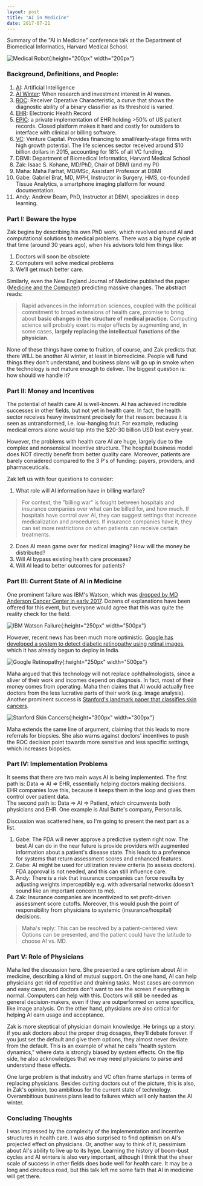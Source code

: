 ```yaml
---
layout: post
title: "AI in Medicine"
date: 2017-07-21
---
```


Summary of the "AI in Medicine" conference talk at the Department of Biomedical Informatics, Harvard Medical School. 

![Medical Robot](/img/robodoc.jpg){:height="200px" width="200px"}

### Background, Definitions, and People:  

1. [AI](https://en.wikipedia.org/wiki/Artificial_intelligence): Artificial Intelligence  
2. [AI Winter](https://en.wikipedia.org/wiki/AI_winter): When research and investment interest in AI wanes.  
3. [ROC](https://en.wikipedia.org/wiki/Receiver_operating_characteristic): Receiver Operative Characteristic, a curve that shows the diagnostic ability of a binary classifier as its threshold is varied.  
4. [EHR](https://en.wikipedia.org/wiki/Electronic_health_record): Electronic Health Record  
5. [EPIC](https://en.wikipedia.org/wiki/Epic_Systems): a private implementation of EHR holding >50% of US patient records. Closed platform makes it hard and costly for outsiders to interface with clinical or billing software.  
6. [VC](https://en.wikipedia.org/wiki/Venture_capital): Venture Capital. Provides financing to small/early-stage firms with high growth potential. The life sciences sector received around $10 billion dollars in 2015, accounting for 18% of all VC funding.  
7. DBMI: Department of Biomedical Informatics, Harvard Medical School  
8. Zak: Isaac S. Kohane, MD/PhD, Chair of DBMI (and my PI)  
9. Maha: Maha Farhat, MD/MSc, Assistant Professor at DBMI  
10. Gabe: Gabriel Brat, MD, MPH, Instructor in Surgery, HMS, co-founded Tissue Analytics, a smartphone imaging platform for wound documentation.  
11. Andy: Andrew Beam, PhD, Instructor at DBMI, specializes in deep learning.  


### Part I: Beware the hype

Zak begins by describing his own PhD work, which revolved around AI and computational solutions to medical problems. There was a big hype cycle at that time (around 30 years ago), when his advisors told him things like:  
1. Doctors will soon be obsolete  
2. Computers will solve medical problems  
3. We'll get much better care.  

Similarly, even the New England Journal of Medicine published the paper ([Medicine and the Computer](http://www.nejm.org/doi/full/10.1056/NEJM197012032832305)) predicting massive changes. The abstract reads: 
> Rapid advances in the information sciences, coupled with the political commitment to broad extensions of health care, promise to bring about **basic changes in the structure of medical practice.** Computing science will probably exert its major effects by augmenting and, in some cases, **largely replacing the intellectual functions of the physician.**  

None of these things have come to fruition, of course, and Zak predicts that there WILL be another AI winter, at least in biomedicine. People will fund things they don't understand, and business plans will go up in smoke when the technology is not mature enough to deliver. The biggest question is: how should we handle it? 


### Part II: Money and Incentives

The potential of health care AI is well-known. AI has achieved incredible successes in other fields, but not yet in health care. In fact, the health sector receives heavy investment precisely for that reason: because it is seen as untransformed, i.e. low-hanging fruit. For example, reducing medical errors alone would tap into the $20-30 billion USD lost every year. 

However, the problems with health care AI are huge, largely due to the complex and nonsensical incentive structure. The hospital business model does NOT directly benefit from better quality care. Moreover, patients are barely considered compared to the 3 P's of funding: payers, providers, and pharmaceuticals. 

Zak left us with four questions to consider:  
1. What role will AI information have in billing warfare?  
> For context, the "billing war" is fought between hospitals and insurance companies over what can be billed for, and how much. If hospitals have control over AI, they can suggest settings that increase medicalization and procedures. If insurance companies have it, they can set more restrictions on when patients can receive certain treatments.

2. Does AI mean game over for medical imaging? How will the money be distributed?  
3. Will AI bypass existing health care processes?  
4. Will AI lead to better outcomes for patients?  


### Part III: Current State of AI in Medicine

One prominent failure was IBM's Watson, which was [dropped by MD Anderson Cancer Center in early 2017](https://www.technologyreview.com/s/607965/a-reality-check-for-ibms-ai-ambitions/). Dozens of explanations have been offered for this event, but everyone would agree that this was quite the reality check for the field.  

![IBM Watson Failure](/img/mda-watson.jpg){:height="250px" width="500px"}  

However, recent news has been much more optimistic. [Google has developed a system to detect diabetic retinopathy using retinal images](http://jamanetwork.com/journals/jama/fullarticle/2588763), which it has already begun to deploy in India.  

![Google Retinopathy](/img/drlearnt.jpg){:height="250px" width="500px"}  

Maha argued that this technology will not replace ophthalmologists, since a sliver of their work and incomes depend on diagnosis. In fact, most of their money comes from operating. Maha then claims that AI would actually free doctors from the less lucrative parts of their work (e.g. image analysis). Another prominent success is [Stanford's landmark paper that classifies skin cancers](http://www.nature.com/nature/journal/v542/n7639/full/nature21056.html).  

![Stanford Skin Cancers](/img/lesionslearnt.jpg){:height="300px" width="300px"}  

Maha extends the same line of argument, claiming that this leads to more referrals for biopsies. She also warns against doctors' incentives to push the ROC decision point towards more sensitive and less specific settings, which increases biopsies. 


### Part IV: Implementation Problems

It seems that there are two main ways AI is being implemented. 
The first path is: Data => AI => EHR, essentially helping doctors making decisions. EHR companies love this, because it keeps them in the loop and gives them control over patient data.  
The second path is: Data => AI => Patient, which circumvents both physicians and EHR. One example is Atul Butte's company, Personalis.  

Discussion was scattered here, so I'm going to present the next part as a list.  
1. Gabe: The FDA will never approve a predictive system right now. The best AI can do in the near future is provide providers with augmented information about a patient's disease state. This leads to a preference for systems that return assessment scores and enhanced features.  
2. Gabe: AI might be used for utilization review criteria (to assess doctors). FDA approval is not needed, and this can still influence care.  
3. Andy: There is a risk that insurance companies can force results by adjusting weights imperceptibly e.g. with adversarial networks (doesn't sound like an important concern to me).  
4. Zak: Insurance companies are incentivized to set profit-driven assessment score cutoffs. Moreover, this would push the point of responsibility from physicians to systemic (insurance/hospital) decisions.  
> Maha's reply: This can be resolved by a patient-centered view. Options can be presented, and the patient could have the latitude to choose AI vs. MD. 


### Part V: Role of Physicians

Maha led the discussion here. She presented a rare optimism about AI in medicine, describing a kind of mutual support. On the one hand, AI can help physicians get rid of repetitive and draining tasks. Most cases are common and easy cases, and doctors don't want to see the screen if everything is normal. Computers can help with this. Doctors will still be needed as general decision-makers, even if they are outperformed on some specifics, like image analysis. On the other hand, physicians are also critical for helping AI earn usage and acceptance.  

Zak is more skeptical of physician domain knowledge. He brings up a story: if you ask doctors about the proper drug dosages, they'll debate forever. If you just set the default and give them options, they almost never deviate from the default. This is an example of what he calls "health system dynamics," where data is strongly biased by system effects. On the flip side, he also acknowledges that we may need physicians to parse and understand these effects. 

One large problem is that industry and VC often frame startups in terms of replacing physicians. Besides cutting doctors out of the picture, this is also, in Zak's opinion, too ambitious for the current state of technology. Overambitious business plans lead to failures which will only hasten the AI winter. 


### Concluding Thoughts
I was impressed by the complexity of the implementation and incentive structures in health care. I was also surprised to find optimism on AI's projected effect on physicians. Or, another way to think of it, pessimism about AI's ability to live up to its hype. Learning the history of boom-bust cycles and AI winters is also very important, although I think that the sheer scale of success in other fields does bode well for health care. It may be a long and circuitous road, but this talk left me some faith that AI in medicine will get there. 



